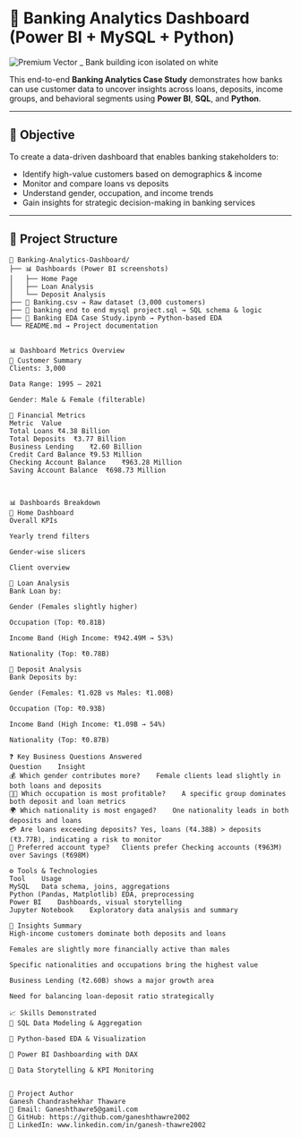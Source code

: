 # 🏦 Banking Analytics Dashboard (Power BI + MySQL + Python)


![Premium Vector _ Bank building icon isolated on white](https://github.com/user-attachments/assets/8b5709ef-bbab-493e-85ab-3f4465f8afa0)


This end-to-end **Banking Analytics Case Study** demonstrates how banks can use customer data to uncover insights across loans, deposits, income groups,
and behavioral segments using **Power BI**, **SQL**, and **Python**.

---

## 📌 Objective

To create a data-driven dashboard that enables banking stakeholders to:
- Identify high-value customers based on demographics & income
- Monitor and compare loans vs deposits
- Understand gender, occupation, and income trends
- Gain insights for strategic decision-making in banking services

---

## 🧱 Project Structure

```plaintext
📂 Banking-Analytics-Dashboard/
├── 📊 Dashboards (Power BI screenshots)
│   ├── Home Page
│   ├── Loan Analysis
│   └── Deposit Analysis
├── 📄 Banking.csv → Raw dataset (3,000 customers)
├── 🧮 banking end to end mysql project.sql → SQL schema & logic
├── 📓 Banking EDA Case Study.ipynb → Python-based EDA
└── README.md → Project documentation


📊 Dashboard Metrics Overview
👥 Customer Summary
Clients: 3,000

Data Range: 1995 – 2021

Gender: Male & Female (filterable)

💸 Financial Metrics
Metric	Value
Total Loans	₹4.38 Billion
Total Deposits	₹3.77 Billion
Business Lending	₹2.60 Billion
Credit Card Balance	₹9.53 Million
Checking Account Balance	₹963.28 Million
Saving Account Balance	₹698.73 Million



📊 Dashboards Breakdown
🔹 Home Dashboard
Overall KPIs

Yearly trend filters

Gender-wise slicers

Client overview

🔹 Loan Analysis
Bank Loan by:

Gender (Females slightly higher)

Occupation (Top: ₹0.81B)

Income Band (High Income: ₹942.49M → 53%)

Nationality (Top: ₹0.78B)

🔹 Deposit Analysis
Bank Deposits by:

Gender (Females: ₹1.02B vs Males: ₹1.00B)

Occupation (Top: ₹0.93B)

Income Band (High Income: ₹1.09B → 54%)

Nationality (Top: ₹0.87B)

❓ Key Business Questions Answered
Question	Insight
💰 Which gender contributes more?	Female clients lead slightly in both loans and deposits
🧑‍💼 Which occupation is most profitable?	A specific group dominates both deposit and loan metrics
🌍 Which nationality is most engaged?	One nationality leads in both deposits and loans
💳 Are loans exceeding deposits?	Yes, loans (₹4.38B) > deposits (₹3.77B), indicating a risk to monitor
🏦 Preferred account type?	Clients prefer Checking accounts (₹963M) over Savings (₹698M)

⚙️ Tools & Technologies
Tool	Usage
MySQL	Data schema, joins, aggregations
Python (Pandas, Matplotlib)	EDA, preprocessing
Power BI	Dashboards, visual storytelling
Jupyter Notebook	Exploratory data analysis and summary

🧠 Insights Summary
High-income customers dominate both deposits and loans

Females are slightly more financially active than males

Specific nationalities and occupations bring the highest value

Business Lending (₹2.60B) shows a major growth area

Need for balancing loan-deposit ratio strategically

📈 Skills Demonstrated
🔹 SQL Data Modeling & Aggregation

🔹 Python-based EDA & Visualization

🔹 Power BI Dashboarding with DAX

🔹 Data Storytelling & KPI Monitoring


🔗 Project Author
Ganesh Chandrashekhar Thaware
📧 Email: Ganeshthawre5@gamil.com
🔗 GitHub: https://github.com/ganeshthawre2002
🔗 LinkedIn: www.linkedin.com/in/ganesh-thawre2002


